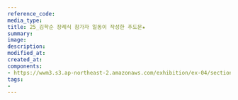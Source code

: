 ```yaml
---
reference_code:
media_type:
title: 25_김학순 장례식 참가자 일동이 작성한 추도문★
summary:
image:
description:
modified_at:
created_at:
components:
- https://wwm3.s3.ap-northeast-2.amazonaws.com/exhibition/ex-04/section-02/25_김학순+장례식+참가자+일동이+작성한+추도문★.jpg
tags:
-
---
```


